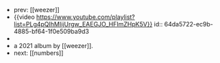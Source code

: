 - prev: [[weezer]]
- {{video https://www.youtube.com/playlist?list=PLg4pQIhMIijUrgw_EAEGJO_HFImZHpK5V}}
  id:: 64da5722-ec9b-4885-bf64-1f0e509ba9d3
-
- a 2021 album by [[weezer]].
- next: [[numbers]]
